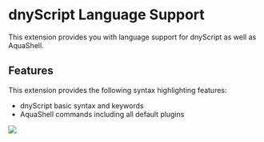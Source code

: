 # dnyScript Language Support

This extension provides you with language support for dnyScript as well as AquaShell.

## Features

This extension provides the following syntax highlighting features:
- dnyScript basic syntax and keywords
- AquaShell commands including all default plugins

![](https://www.aquashell-scripting.com/img/code1.png)
